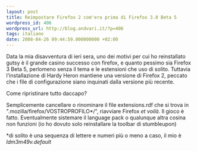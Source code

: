 ```yaml
---
layout: post
title: Reimpostare Firefox 2 com'era prima di Firefox 3.0 Beta 5
wordpress_id: 406
wordpress_url: http://blog.andvari.it/?p=406
tags: italiano
date: 2008-04-26 09:44:59.000000000 +02:00
---
```

Data la mia disavventura di ieri sera, uno dei motivi per cui ho reinstallato gutsy è il grande casino successo con firefox, e quanto pessimo sia Firefox 3 Beta 5, perlomeno senza il tema e le estensioni che uso di solito. Tuttavia l'installazione di Hardy Heron mantiene una versione di Firefox 2, peccato che i file di configurazione siano inquinati dalla versione più recente.

Come ripristinare tutto daccapo?

Semplicemente cancellare o rinominare il file extensions.rdf che si trova in ".mozilla/firefox/VOSTROPROFILO*/", riavviare Firefox <em>et voilà. </em>Il gioco è fatto. Eventualmente sistemare il language pack o qualunque altra cosina non funzioni (io ho dovuto solo reinstallare la toolbar di stumbleupon)

*di solito è una sequenza di lettere e numeri più o meno a caso, il mio è <em>ldm3m49v.default</em>
